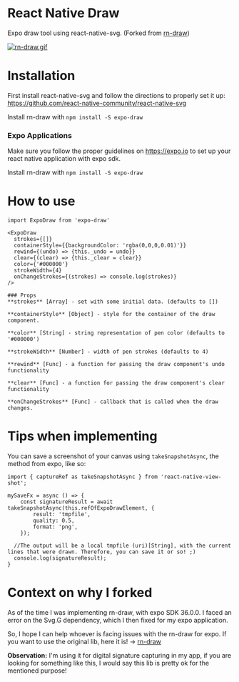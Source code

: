 # React Native Draw
Expo draw tool using react-native-svg. (Forked from [rn-draw](https://github.com/jayeszee/rn-draw))

[![rn-draw.gif](https://s1.gifyu.com/images/rn-draw.gif)](https://gifyu.com/image/pLIr)

# Installation

First install react-native-svg and follow the directions to properly set it up:
https://github.com/react-native-community/react-native-svg

Install rn-draw with `npm install -S expo-draw`

### Expo Applications
Make sure you follow the proper guidelines on https://expo.io to set up your react native application with expo sdk.

Install rn-draw with `npm install -S expo-draw`

# How to use
```
import ExpoDraw from 'expo-draw'
  
<ExpoDraw
  strokes={[]}
  containerStyle={{backgroundColor: 'rgba(0,0,0,0.01)'}}
  rewind={(undo) => {this._undo = undo}}
  clear={(clear) => {this._clear = clear}}
  color={'#000000'}
  strokeWidth={4}
  onChangeStrokes={(strokes) => console.log(strokes)}
/>

### Props
**strokes** [Array] - set with some initial data. (defaults to [])

**containerStyle** [Object] - style for the container of the draw component.

**color** [String] - string representation of pen color (defaults to '#000000')

**strokeWidth** [Number] - width of pen strokes (defaults to 4)

**rewind** [Func] - a function for passing the draw component's undo functionality

**clear** [Func] - a function for passing the draw component's clear functionality

**onChangeStrokes** [Func] - callback that is called when the draw changes.
```

# Tips when implementing

You can save a screenshot of your canvas using `takeSnapshotAsync`, the method from expo, like so:

```
import { captureRef as takeSnapshotAsync } from 'react-native-view-shot';
  
mySaveFx = async () => {
	const signatureResult = await takeSnapshotAsync(this.refOfExpoDrawElement, {
		result: 'tmpfile',
		quality: 0.5,
		format: 'png',
	});

  //The output will be a local tmpfile (uri)[String], with the current lines that were drawn. Therefore, you can save it or so! ;)
  console.log(signatureResult);
}

```


# Context on why I forked
As of the time I was implementing rn-draw, with expo SDK 36.0.0. I faced an error on the Svg.G dependency, which I then fixed for my expo application.

So, I hope I can help whoever is facing issues with the rn-draw for expo. If you want to use the original lib, here it is! -> [rn-draw](https://github.com/jayeszee/rn-draw)

**Observation:** I'm using it for digital signature capturing in my app, if you are looking for something like this, I would say this lib is pretty ok for the mentioned purpose!